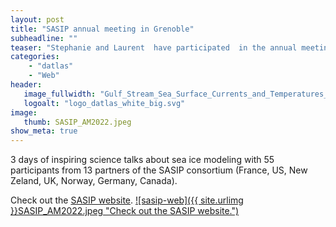 ```yaml
---
layout: post
title: "SASIP annual meeting in Grenoble"
subheadline: ""
teaser: "Stephanie and Laurent  have participated  in the annual meeting of project SASIP, taking place in Grenoble, 20-23 June 2022."
categories:
    - "datlas"
    - "Web"
header:
   image_fullwidth: "Gulf_Stream_Sea_Surface_Currents_and_Temperatures_NASA_SVS.jpg"
   logoalt: "logo_datlas_white_big.svg"
image:
   thumb: SASIP_AM2022.jpeg
show_meta: true
---
```

3 days of inspiring science talks about sea ice modeling with 55 participants from 13 partners of the SASIP consortium (France, US, New Zeland, UK, Norway, Germany, Canada).

Check out the [SASIP website]( https://sasip-climate.github.io).
[![sasip-web]({{ site.urlimg }}SASIP_AM2022.jpeg
"Check out the SASIP website.")]( https://sasip-climate.github.io)